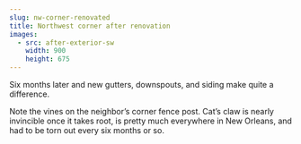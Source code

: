 ```yaml
---
slug: nw-corner-renovated
title: Northwest corner after renovation
images:
  - src: after-exterior-sw
    width: 900
    height: 675
---
```

Six months later and new gutters, downspouts, and siding make quite a difference.

Note the vines on the neighbor’s corner fence post. Cat’s claw is nearly invincible once it takes root, is pretty much everywhere in New Orleans, and had to be torn out every six months or so.